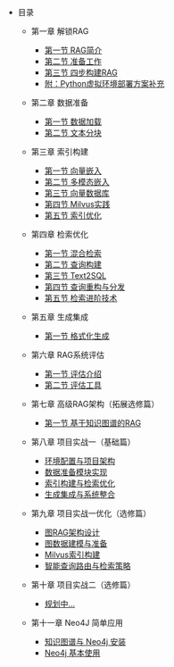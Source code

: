 - 目录
    - 第一章 解锁RAG
        - [第一节 RAG简介](chapter1/01_RAG_intro.md)
        - [第二节 准备工作](chapter1/02_preparation.md)
        - [第三节 四步构建RAG](chapter1/03_get_start_rag.md)
        - [附：Python虚拟环境部署方案补充](chapter1/virtualenv.md)
    - 第二章 数据准备
        - [第一节 数据加载](chapter2/04_data_load.md)
        - [第二节 文本分块](chapter2/05_text_chunking.md)
    - 第三章 索引构建
        - [第一节 向量嵌入](chapter3/06_vector_embedding.md)
        - [第二节 多模态嵌入](chapter3/07_multimodal_embedding.md)
        - [第三节 向量数据库](chapter3/08_vector_db.md)
        - [第四节 Milvus实践](chapter3/09_milvus.md)
        - [第五节 索引优化](chapter3/10_index_optimization.md)
    - 第四章 检索优化
        - [第一节 混合检索](chapter4/11_hybrid_search.md)
        - [第二节 查询构建](chapter4/12_query_construction.md)
        - [第三节 Text2SQL](chapter4/13_text2sql.md)
        - [第四节 查询重构与分发](chapter4/14_query_rewriting.md)
        - [第五节 检索进阶技术](chapter4/15_advanced_retrieval_techniques.md)
    - 第五章 生成集成
        - [第一节 格式化生成](chapter5/16_formatted_generation.md)
    - 第六章 RAG系统评估
        - [第一节 评估介绍](chapter6/18_system_evaluation.md)
        - [第二节 评估工具](chapter6/19_common_tools.md)
    - 第七章 高级RAG架构（拓展选修篇）
        - [第一节 基于知识图谱的RAG](chapter7/20_kg_rag.md)
    - 第八章 项目实战一（基础篇）
        - [环境配置与项目架构](chapter8/01_env_architecture.md)
        - [数据准备模块实现](chapter8/02_data_preparation.md)
        - [索引构建与检索优化](chapter8/03_index_retrieval.md)
        - [生成集成与系统整合](chapter8/04_generation_sys.md)
    - 第九章 项目实战一优化（选修篇）
        - [图RAG架构设计](chapter9/01_graph_rag_architecture.md)
        - [图数据建模与准备](chapter9/02_graph_data_modeling.md)
        - [Milvus索引构建](chapter9/03_index_construction.md)
        - [智能查询路由与检索策略](chapter9/04_intelligent_query_routing.md)
    - 第十章 项目实战二（选修篇）
        - [规划中...](chapter10/)

    - 第十一章 Neo4J 简单应用
        - [知识图谱与 Neo4j 安装](chapter11/01_knowledge_graph.md)
        - [Neo4j 基本使用](chapter11/02_neo4j.md)

    